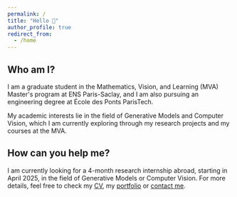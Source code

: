 ```yaml
---
permalink: /
title: "Hello 👋"
author_profile: true
redirect_from: 
  - /home
---
```


## Who am I?

I am a graduate student in the Mathematics, Vision, and Learning (MVA) Master's program at ENS Paris-Saclay, and I am also pursuing an engineering degree at École des Ponts ParisTech.

My academic interests lie in the field of Generative Models and Computer Vision, which I am currently exploring through my research projects and my courses at the MVA.

## How can you help me?

I am currently looking for a 4-month research internship abroad, starting in April 2025, in the field of Generative Models or Computer Vision.
For more details, feel free to check my [CV](/cv), my [portfolio](/portfolio) or [contact me](mailto:mathis.wauquiez@gmail.com).

